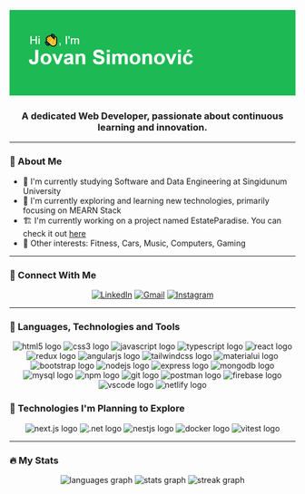 ![Banner Image](https://github.com/jovansimonovic/jovansimonovic/blob/main/header.png)

<h3 align="center">
  A dedicated Web Developer, passionate about continuous learning and innovation.

<hr />

<h3>🧑 About Me</h3>

* 📖 I'm currently studying Software and Data Engineering at Singidunum University
* 🌱 I'm currently exploring and learning new technologies, primarily focusing on MEARN Stack
* 🏗️ I'm currently working on a project named EstateParadise. You can check it out [here](https://github.com/jovansimonovic/estate-paradise)
* 💚 Other interests: Fitness, Cars, Music, Computers, Gaming

<hr />

<h3>🤝 Connect With Me</h3>

<div align="center">
  
  [![LinkedIn](https://img.shields.io/badge/LinkedIn-%230077B5.svg?style=for-the-badge&logo=linkedin&logoColor=white)](https://www.linkedin.com/in/jovan-simonović-532498267)
  [![Gmail](https://img.shields.io/badge/Gmail-D14836?style=for-the-badge&logo=gmail&logoColor=white)](mailto:jovan.simonovic02@gmail.com)
  [![Instagram](https://img.shields.io/badge/Instagram-%23E4405F.svg?style=for-the-badge&logo=instagram&logoColor=white)](https://instagram.com/jocaxd)

</div>

<hr />

<h3>🧰 Languages, Technologies and Tools</h3>

<div align="center">
  <img src="https://skillicons.dev/icons?i=html" height="40" alt="html5 logo"  />
  <img src="https://skillicons.dev/icons?i=css" height="40" alt="css3 logo"  />
  <img src="https://skillicons.dev/icons?i=js" height="40" alt="javascript logo"  />
  <img src="https://skillicons.dev/icons?i=ts" height="40" alt="typescript logo"  />
  <img src="https://skillicons.dev/icons?i=react" height="40" alt="react logo"  />
  <img src="https://skillicons.dev/icons?i=redux" height="40" alt="redux logo"  />
  <img src="https://skillicons.dev/icons?i=angular" height="40" alt="angularjs logo"  />
  <img src="https://skillicons.dev/icons?i=tailwind" height="40" alt="tailwindcss logo"  />
  <img src="https://skillicons.dev/icons?i=materialui" height="40" alt="materialui logo" />
  <img src="https://skillicons.dev/icons?i=bootstrap" height="40" alt="bootstrap logo"  />
  <img src="https://skillicons.dev/icons?i=nodejs" height="40" alt="nodejs logo"  />
  <img src="https://skillicons.dev/icons?i=express" height="40" alt="express logo"  />
  <img src="https://skillicons.dev/icons?i=mongodb" height="40" alt="mongodb logo"  />
  <img src="https://skillicons.dev/icons?i=mysql" height="40" alt="mysql logo"  />
  <img src="https://skillicons.dev/icons?i=npm" height="40" alt="npm logo" />
  <img src="https://skillicons.dev/icons?i=git" height="40" alt="git logo"  />
  <img src="https://skillicons.dev/icons?i=postman" height="40" alt="postman logo"  />
  <img src="https://skillicons.dev/icons?i=firebase" height="40" alt="firebase logo"  />
  <img src="https://skillicons.dev/icons?i=vscode" height="40" alt="vscode logo" />
  <img src="https://skillicons.dev/icons?i=netlify" height="40" alt="netlify logo" />
</div>

<h3>🔭 Technologies I'm Planning to Explore</h3>

<div align="center">
  <img src="https://skillicons.dev/icons?i=nextjs" height="40" alt="next.js logo" />
  <img src="https://skillicons.dev/icons?i=dotnet" height="40" alt=".net logo" />
  <img src="https://skillicons.dev/icons?i=nestjs" height="40" alt="nestjs logo" />
  <img src="https://skillicons.dev/icons?i=docker" height="40" alt="docker logo" />
  <img src="https://skillicons.dev/icons?i=vitest" height="40" alt="vitest logo" />
</div>

<hr />

<h3>🔥 My Stats</h3>

<div align="center">
  <img src="https://github-readme-stats.vercel.app/api/top-langs?username=jovansimonovic&locale=en&hide_title=false&layout=compact&card_width=320&langs_count=3&theme=github_dark&hide_border=true&order=1" height="160" alt="languages graph"  />
  <img src="https://github-readme-stats.vercel.app/api?username=jovansimonovic&hide_title=true&hide_rank=false&show_icons=true&include_all_commits=false&count_private=true&disable_animations=true&locale=en&theme=github_dark&hide_border=true&order=2" height="160" alt="stats graph"  />
  <img src="https://streak-stats.demolab.com?user=jovansimonovic&locale=en&mode=daily&theme=github_dark&hide_border=true&order=3" height="250" alt="streak graph"  />
</div>
